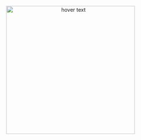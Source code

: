 <p align="center">
  <img src="https://github.com/user-attachments/assets/5bfb5a5b-8543-47d3-85b2-c86b8384bd7f" width="350" title="hover text">
</p>
